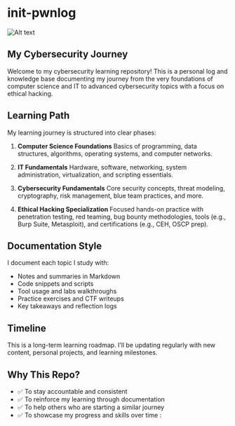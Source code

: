 # init-pwnlog

![Alt text]()

## My Cybersecurity Journey

Welcome to my cybersecurity learning repository! This is a personal log and knowledge base documenting my journey from the very foundations of computer science and IT to advanced cybersecurity topics with a focus on ethical hacking.

## Learning Path

My learning journey is structured into clear phases:

1. **Computer Science Foundations**
   Basics of programming, data structures, algorithms, operating systems, and computer networks.

2. **IT Fundamentals**
   Hardware, software, networking, system administration, virtualization, and scripting essentials.

3. **Cybersecurity Fundamentals** 
   Core security concepts, threat modeling, cryptography, risk management, blue team practices, and more.

4. **Ethical Hacking Specialization** 
   Focused hands-on practice with penetration testing, red teaming, bug bounty methodologies, tools (e.g., Burp Suite, Metasploit), and certifications (e.g., CEH, OSCP prep).

## Documentation Style

I document each topic I study with:
- Notes and summaries in Markdown
- Code snippets and scripts
- Tool usage and labs walkthroughs
- Practice exercises and CTF writeups
- Key takeaways and reflection logs

## Timeline

This is a long-term learning roadmap. I’ll be updating regularly with new content, personal projects, and learning milestones.

## Why This Repo?

- ✅ To stay accountable and consistent
- ✅ To reinforce my learning through documentation
- ✅ To help others who are starting a similar journey
- ✅ To showcase my progress and skills over time
:

